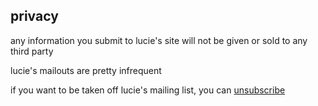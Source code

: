## privacy

any information you submit to lucie's site will not be given or
sold to any third party

lucie's mailouts are pretty infrequent

if you want to be taken off lucie's mailing list, you can
[unsubscribe][8]

  [8]: forms/unsubscribe
